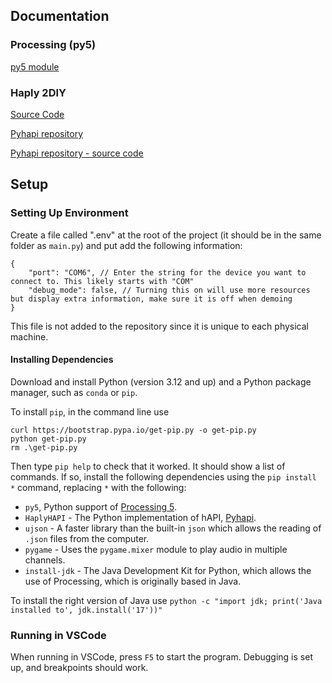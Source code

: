 ## Documentation

### Processing (py5)

[py5 module](http://py5coding.org/)

### Haply 2DIY

[Source Code](https://gitlab.com/Haply/public/python_samples)

[Pyhapi repository](https://gitlab.com/Haply/2diy/pyhapi)

[Pyhapi repository - source code](https://gitlab.com/Haply/2diy/pyhapi/-/blob/master/src/HaplyHAPI.py?ref_type=heads)

## Setup

### Setting Up Environment

Create a file called ".env" at the root of the project (it should be in the same folder as `main.py`) and put add the following information:

```
{
    "port": "COM6", // Enter the string for the device you want to connect to. This likely starts with "COM"
    "debug_mode": false, // Turning this on will use more resources but display extra information, make sure it is off when demoing
}
```

This file is not added to the repository since it is unique to each physical machine.

#### Installing Dependencies

Download and install Python (version 3.12 and up) and a Python package manager, such as `conda` or `pip`.

To install `pip`, in the command line use

```
curl https://bootstrap.pypa.io/get-pip.py -o get-pip.py
python get-pip.py
rm .\get-pip.py
```

Then type `pip help` to check that it worked. It should show a list of commands. If so, install the following dependencies using the `pip install *` command, replacing `*` with the following:

- `py5`, Python support of [Processing 5](http://py5coding.org/).
- `HaplyHAPI` - The Python implementation of hAPI, [Pyhapi](https://gitlab.com/Haply/2diy/pyhapi/-/tree/master).
- `ujson` - A faster library than the built-in `json` which allows the reading of `.json` files from the computer.
- `pygame` - Uses the `pygame.mixer` module to play audio in multiple channels.
- `install-jdk` - The Java Development Kit for Python, which allows the use of Processing, which is originally based in Java.

To install the right version of Java use `python -c "import jdk; print('Java installed to', jdk.install('17'))"`

### Running in VSCode

When running in VSCode, press `F5` to start the program. Debugging is set up, and breakpoints should work.
